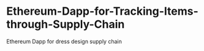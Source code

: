 # Ethereum-Dapp-for-Tracking-Items-through-Supply-Chain
Ethereum Dapp for dress design supply chain
